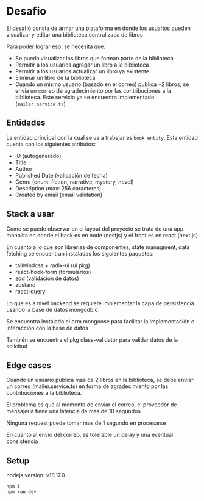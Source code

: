 # Desafio

El desafió consta de armar una plataforma en donde los usuarios pueden visualizar y editar una biblioteca centralizada de libros

Para poder lograr eso, se necesita que:

- Se pueda visualizar los libros que forman parte de la biblioteca
- Permitir a los usuarios agregar un libro a la biblioteca
- Permitir a los usuarios actualizar un libro ya existente
- Eliminar un libro de la biblioteca
- Cuando un mismo usuario (basado en el correo) publica +2 libros, se envía un correo de agradecimiento por las contribuciones a la biblioteca. Este servicio ya se encuentra implementado (`mailer.service.ts`)

## Entidades

La entidad principal con la cual se va a trabajar es `book entity`. Esta entidad cuenta con los siguientes atributos:

- ID (autogenerado)
- Title
- Author
- Published Date (validación de fecha)
- Genre (enum: fiction, narrative, mystery, novel)
- Description (max: 256 caracteres)
- Created by email (email validation)

## Stack a usar

Como se puede observar en el layout del proyecto se trata de una app monolita en donde el back es en node (nestjs) y el front es en react (next.js)

En cuanto a lo que son librerías de componentes, state managment, data fetching se encuentran instaladas los siguientes paquetes:

- tailwindcss + radix-ui (ui pkg)
- react-hook-form (formularios)
- zod (validacion de datos)
- zustand
- react-query

Lo que es a nivel backend se requiere implementar la capa de persistencia usando la base de datos mongodb.c

Se encuentra instalado el orm mongoose para facilitar la implementación e interacción con la base de datos

También se encuentra el pkg class-validator para validar datos de la solicitud

## Edge cases

Cuando un usuario publica mas de 2 libros en la biblioteca, se debe enviar un correo (mailer.service.ts) en forma de agradecimiento por las contribuciones a la biblioteca.

El problema es que al momento de enviar el correo, el proveedor de mensajería tiene una latencia de mas de 10 segundos

Ninguna request puede tomar mas de 1 segundo en procesarse

En cuanto al envío del correo, es tolerable un delay y una eventual consistencia

## Setup

nodejs version: v18.17.0

```
npm i
npm run dev
```

